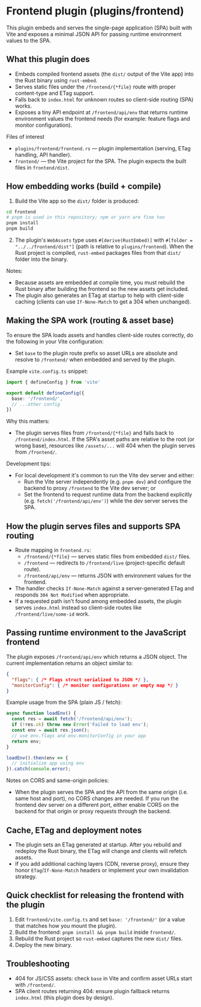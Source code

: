# Frontend plugin (plugins/frontend)

This plugin embeds and serves the single-page application (SPA) built with Vite and exposes a minimal JSON API for passing runtime environment values to the SPA.

## What this plugin does

- Embeds compiled frontend assets (the `dist/` output of the Vite app) into the Rust binary using `rust-embed`.
- Serves static files under the `/frontend/{*file}` route with proper content-type and ETag support.
- Falls back to `index.html` for unknown routes so client-side routing (SPA) works.
- Exposes a tiny API endpoint at `/frontend/api/env` that returns runtime environment values the frontend needs (for example: feature flags and monitor configuration).

Files of interest

- `plugins/frontend/frontend.rs` — plugin implementation (serving, ETag handling, API handler).
- `frontend/` — the Vite project for the SPA. The plugin expects the built files in `frontend/dist`.

## How embedding works (build + compile)

1. Build the Vite app so the `dist/` folder is produced:

```bash
cd frontend
# pnpm is used in this repository; npm or yarn are fine too
pnpm install
pnpm build
```

2. The plugin's `WebAssets` type uses `#[derive(RustEmbed)]` with `#[folder = "../../frontend/dist"]` (path is relative to `plugins/frontend`). When the Rust project is compiled, `rust-embed` packages files from that `dist/` folder into the binary.

Notes:
- Because assets are embedded at compile time, you must rebuild the Rust binary after building the frontend so the new assets get included.
- The plugin also generates an ETag at startup to help with client-side caching (clients can use `If-None-Match` to get a 304 when unchanged).

## Making the SPA work (routing & asset base)

To ensure the SPA loads assets and handles client-side routes correctly, do the following in your Vite configuration:

- Set `base` to the plugin route prefix so asset URLs are absolute and resolve to `/frontend/` when embedded and served by the plugin.

Example `vite.config.ts` snippet:

```ts
import { defineConfig } from 'vite'

export default defineConfig({
  base: '/frontend/',
  // ...other config
})
```

Why this matters:
- The plugin serves files from `/frontend/{*file}` and falls back to `/frontend/index.html`. If the SPA's asset paths are relative to the root (or wrong base), resources like `/assets/...` will 404 when the plugin serves from `/frontend/`.

Development tips:
- For local development it's common to run the Vite dev server and either:
  - Run the Vite server independently (e.g. `pnpm dev`) and configure the backend to proxy `/frontend` to the Vite dev server; or
  - Set the frontend to request runtime data from the backend explicitly (e.g. `fetch('/frontend/api/env')`) while the dev server serves the SPA.

## How the plugin serves files and supports SPA routing

- Route mapping in `frontend.rs`:
  - `/frontend/{*file}` — serves static files from embedded `dist/` files.
  - `/frontend` — redirects to `/frontend/live` (project-specific default route).
  - `/frontend/api/env` — returns JSON with environment values for the frontend.
- The handler checks `If-None-Match` against a server-generated ETag and responds `304 Not Modified` when appropriate.
- If a requested path isn't found among embedded assets, the plugin serves `index.html` instead so client-side routes like `/frontend/live/some-id` work.

## Passing runtime environment to the JavaScript frontend

The plugin exposes `/frontend/api/env` which returns a JSON object. The current implementation returns an object similar to:

```json
{
  "flags": { /* Flags struct serialized to JSON */ },
  "monitorConfig": { /* monitor configurations or empty map */ }
}
```

Example usage from the SPA (plain JS / fetch):

```js
async function loadEnv() {
  const res = await fetch('/frontend/api/env');
  if (!res.ok) throw new Error('Failed to load env');
  const env = await res.json();
  // use env.flags and env.monitorConfig in your app
  return env;
}

loadEnv().then(env => {
  // initialize app using env
}).catch(console.error);
```

Notes on CORS and same-origin policies:
- When the plugin serves the SPA and the API from the same origin (i.e. same host and port), no CORS changes are needed. If you run the frontend dev server on a different port, either enable CORS on the backend for that origin or proxy requests through the backend.

## Cache, ETag and deployment notes

- The plugin sets an ETag generated at startup. After you rebuild and redeploy the Rust binary, the ETag will change and clients will refetch assets.
- If you add additional caching layers (CDN, reverse proxy), ensure they honor `ETag`/`If-None-Match` headers or implement your own invalidation strategy.

## Quick checklist for releasing the frontend with the plugin

1. Edit `frontend/vite.config.ts` and set `base: '/frontend/'` (or a value that matches how you mount the plugin).
2. Build the frontend: `pnpm install && pnpm build` inside `frontend/`.
3. Rebuild the Rust project so `rust-embed` captures the new `dist/` files.
4. Deploy the new binary.

## Troubleshooting

- 404 for JS/CSS assets: check `base` in Vite and confirm asset URLs start with `/frontend/`.
- SPA client routes returning 404: ensure plugin fallback returns `index.html` (this plugin does by design).
